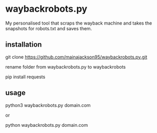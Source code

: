 # waybackrobots.py

My personalised tool that scraps the wayback machine and takes the snapshots for robots.txt and saves them.

## installation

git clone https://github.com/mainajackson95/waybackrobots.py.git

rename folder from waybackrobots.py to waybackrobots

pip install requests

## usage

python3 waybackrobots.py domain.com

or 

python waybackrobots.py domain.com
